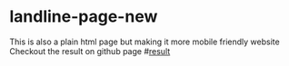 # landline-page-new
This is also a plain html page but making it more mobile friendly website
Checkout the result on github page #[result](https://atul-mandavkar.github.io/landlng-page-new/)
